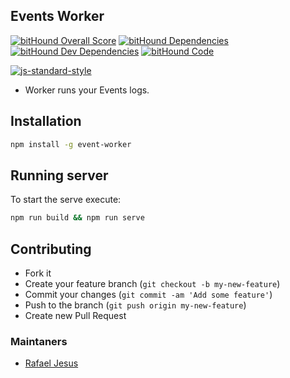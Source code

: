 ## Events Worker

[![bitHound Overall Score](https://www.bithound.io/github/rafaeljesus/events-worker/badges/score.svg)](https://www.bithound.io/github/rafaeljesus/events-worker)
[![bitHound Dependencies](https://www.bithound.io/github/rafaeljesus/events-worker/badges/dependencies.svg)](https://www.bithound.io/github/rafaeljesus/events-worker/master/dependencies/npm)
[![bitHound Dev Dependencies](https://www.bithound.io/github/rafaeljesus/events-worker/badges/devDependencies.svg)](https://www.bithound.io/github/rafaeljesus/events-worker/master/dependencies/npm)
[![bitHound Code](https://www.bithound.io/github/rafaeljesus/events-worker/badges/code.svg)](https://www.bithound.io/github/rafaeljesus/events-worker)

[![js-standard-style](https://cdn.rawgit.com/feross/standard/master/badge.svg)](https://github.com/rafaeljesus/events-worker)

* Worker runs your Events logs.

## Installation
```bash
npm install -g event-worker
```

## Running server
To start the serve execute:
```bash
npm run build && npm run serve
```

## Contributing
- Fork it
- Create your feature branch (`git checkout -b my-new-feature`)
- Commit your changes (`git commit -am 'Add some feature'`)
- Push to the branch (`git push origin my-new-feature`)
- Create new Pull Request

### Maintaners

* [Rafael Jesus](https://github.com/rafaeljesus)
